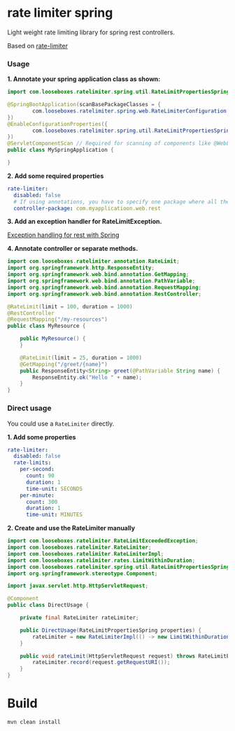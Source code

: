 # rate limiter spring

Light weight rate limiting library for spring rest controllers.

Based on [rate-limiter](https://github.com/poshjosh/rate-limiter)

### Usage

__1. Annotate your spring application class as shown:__

```java
import com.looseboxes.ratelimiter.spring.util.RateLimitPropertiesSpring;

@SpringBootApplication(scanBasePackageClasses = {
        com.looseboxes.ratelimiter.spring.web.RateLimiterConfiguration
})
@EnableConfigurationProperties({
        com.looseboxes.ratelimiter.spring.util.RateLimitPropertiesSpring.class
})
@ServletComponentScan // Required for scanning of components like @WebListener
public class MySpringApplication {

}
```

__2. Add some required properties__

```yaml
rate-limiter:
  disabled: false
  # If using annotations, you have to specify one package where all the controllers should be scanned for
  controller-package: com.myapplicatioon.web.rest
```

__3. Add an exception handler for RateLimitException.__ 

[Exception handling for rest with Spring](https://www.baeldung.com/exception-handling-for-rest-with-spring)

__4. Annotate controller or separate methods.__

```java
import com.looseboxes.ratelimiter.annotation.RateLimit;
import org.springframework.http.ResponseEntity;
import org.springframework.web.bind.annotation.GetMapping;
import org.springframework.web.bind.annotation.PathVariable;
import org.springframework.web.bind.annotation.RequestMapping;
import org.springframework.web.bind.annotation.RestController;

@RateLimit(limit = 100, duration = 1000)
@RestController
@RequestMapping("/my-resources")
public class MyResource {

    public MyResource() {
    }

    @RateLimit(limit = 25, duration = 1000)
    @GetMapping("/greet/{name}")
    public ResponseEntity<String> greet(@PathVariable String name) {
        ResponseEntity.ok("Hello " + name);
    }
}
```

### Direct usage

You could use a `RateLimiter` directly.

__1. Add some properties__

```yaml
rate-limiter:
  disabled: false
  rate-limits:
    per-second:
      count: 90
      duration: 1
      time-unit: SECONDS
    per-minute:
      count: 300
      duration: 1
      time-unit: MINUTES
```

__2. Create and use the RateLimiter manually__

```java
import com.looseboxes.ratelimiter.RateLimitExceededException;
import com.looseboxes.ratelimiter.RateLimiter;
import com.looseboxes.ratelimiter.RateLimiterImpl;
import com.looseboxes.ratelimiter.rates.LimitWithinDuration;
import com.looseboxes.ratelimiter.spring.util.RateLimitPropertiesSpring;
import org.springframework.stereotype.Component;

import javax.servlet.http.HttpServletRequest;

@Component
public class DirectUsage {

    private final RateLimiter rateLimiter;

    public DirectUsage(RateLimitPropertiesSpring properties) {
        rateLimiter = new RateLimiterImpl(() -> new LimitWithinDuration(), properties.toRates().values());
    }

    public void rateLimit(HttpServletRequest request) throws RateLimitExceededException {
        rateLimiter.record(request.getRequestURI());
    }
}
```

# Build

```sh
mvn clean install
```
